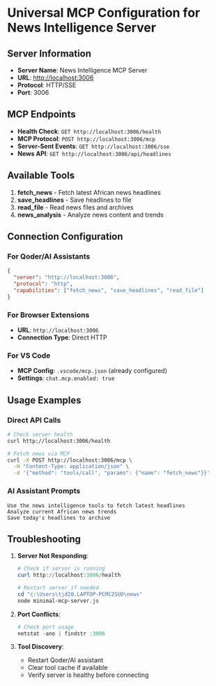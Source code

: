 # Universal MCP Configuration for News Intelligence Server

## Server Information

- **Server Name**: News Intelligence MCP Server
- **URL**: <http://localhost:3006>
- **Protocol**: HTTP/SSE
- **Port**: 3006

## MCP Endpoints

- **Health Check**: `GET http://localhost:3006/health`
- **MCP Protocol**: `POST http://localhost:3006/mcp`
- **Server-Sent Events**: `GET http://localhost:3006/sse`
- **News API**: `GET http://localhost:3006/api/headlines`

## Available Tools

1. **fetch_news** - Fetch latest African news headlines
2. **save_headlines** - Save headlines to file
3. **read_file** - Read news files and archives
4. **news_analysis** - Analyze news content and trends

## Connection Configuration

### For Qoder/AI Assistants

```json
{
  "server": "http://localhost:3006",
  "protocol": "http",
  "capabilities": ["fetch_news", "save_headlines", "read_file"]
}
```

### For Browser Extensions

- **URL**: `http://localhost:3006`
- **Connection Type**: Direct HTTP

### For VS Code

- **MCP Config**: `.vscode/mcp.json` (already configured)
- **Settings**: `chat.mcp.enabled: true`

## Usage Examples

### Direct API Calls

```bash
# Check server health
curl http://localhost:3006/health

# Fetch news via MCP
curl -X POST http://localhost:3006/mcp \
  -H "Content-Type: application/json" \
  -d '{"method": "tools/call", "params": {"name": "fetch_news"}}'
```

### AI Assistant Prompts

```text
Use the news intelligence tools to fetch latest headlines
Analyze current African news trends
Save today's headlines to archive
```

## Troubleshooting

1. **Server Not Responding**:

   ```powershell
   # Check if server is running
   curl http://localhost:3006/health
   
   # Restart server if needed
   cd "c:\Users\tjd20.LAPTOP-PCMC2SUO\news"
   node minimal-mcp-server.js
   ```

2. **Port Conflicts**:

   ```powershell
   # Check port usage
   netstat -ano | findstr :3006
   ```

3. **Tool Discovery**:
   - Restart Qoder/AI assistant
   - Clear tool cache if available
   - Verify server is healthy before connecting

